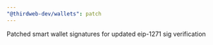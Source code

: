 ```yaml
---
"@thirdweb-dev/wallets": patch
---
```


Patched smart wallet signatures for updated eip-1271 sig verification
